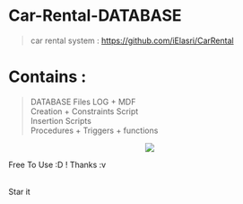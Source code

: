 # Car-Rental-DATABASE

> car rental system  : https://github.com/iElasri/CarRental

# Contains :

> DATABASE Files LOG + MDF <br>
> Creation + Constraints Script <br>
> Insertion Scripts <br>
> Procedures + Triggers + functions  <br>

<p align="center">
  <img src="http://i.imgur.com/3i1whpC.png" />
</p>


Free To Use :D ! 
Thanks :v


<br>Star it
